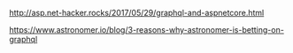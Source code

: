 http://asp.net-hacker.rocks/2017/05/29/graphql-and-aspnetcore.html

https://www.astronomer.io/blog/3-reasons-why-astronomer-is-betting-on-graphql
